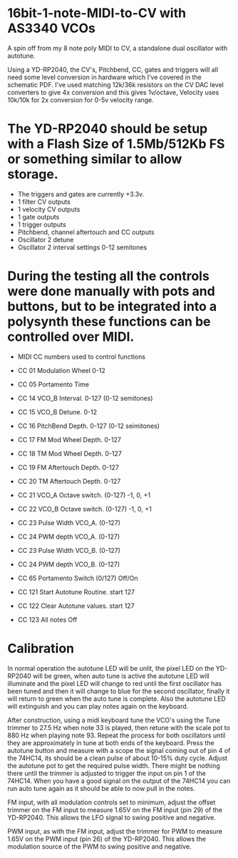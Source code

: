 # 16bit-1-note-MIDI-to-CV with AS3340 VCOs

A spin off from my 8 note poly MIDI to CV, a standalone dual oscillator with autotune.

Using a YD-RP2040, the CV's, Pitchbend, CC, gates and triggers will all need some level conversion in hardware which I've covered in the schematic PDF. I've used matching 12k/36k resistors on the CV DAC level converters to give 4x conversion and this gives 1v/octave, Velocity uses 10k/10k for 2x conversion for 0-5v velocity range.

# The YD-RP2040 should be setup with a Flash Size of 1.5Mb/512Kb FS or something similar to allow storage.

* The triggers and gates are currently +3.3v.
* 1 filter CV outputs
* 1 velocity CV outputs
* 1 gate outputs
* 1 trigger outputs
* Pitchbend, channel aftertouch and CC outputs
* Oscillator 2 detune 
* Oscillator 2 interval settings 0-12 semitones 

# During the testing all the controls were done manually with pots and buttons, but to be integrated into a polysynth these functions can be controlled over MIDI.

* MIDI CC numbers used to control functions

* CC 01  Modulation Wheel 0-12
* CC 05  Portamento Time
* CC 14  VCO_B Interval. 0-127 (0-12 semitones)
* CC 15  VCO_B Detune. 0-12
* CC 16  PitchBend Depth. 0-127 (0-12 seimitones)
* CC 17  FM Mod Wheel Depth. 0-127
* CC 18  TM Mod Wheel Depth. 0-127
* CC 19  FM Aftertouch Depth. 0-127
* CC 20  TM Aftertouch Depth. 0-127
* CC 21  VCO_A Octave switch. (0-127) -1, 0, +1
* CC 22  VCO_B Octave switch. (0-127) -1, 0, +1
* CC 23  Pulse Width VCO_A. (0-127)
* CC 24  PWM depth VCO_A. (0-127)
* CC 23  Pulse Width VCO_B. (0-127)
* CC 24  PWM depth VCO_B. (0-127) 
* CC 65  Portamento Switch (0/127) Off/On
* CC 121 Start Autotune Routine.  start 127
* CC 122 Clear Autotune values. start 127
* CC 123 All notes Off

# Calibration

In normal operation the autotune LED will be unlit, the pixel LED on the YD-RP2040 will be green, when auto tune is active the autotune LED will illuminate and the pixel LED will change to red until the first oscillator has been tuned and then it will change to blue for the second oscillator, finally it will return to green when the auto tune is complete. Also the autotune LED will extinguish and you can play notes again on the keyboard.

After construction, using a midi keyboard tune the VCO's using the Tune trimmer to 27.5 Hz when note 33 is played, then retune with the scale pot to 880 Hz when playing note 93. Repeat the process for both oscillators until they are approximately in tune at both ends of the keyboard. Press the autotune button and measure with a scope the signal coming out of pin 4 of the 74HC14, its should be a clean pulse of about 10-15% duty cycle. Adjust the autotune pot to get the required pulse width. There might be nothing there until the trimmer is adjusted to trigger the input on pin 1 of the 74HC14. When you have a good signal on the output of the 74HC14 you can run auto tune again as it should be able to now pull in the notes.

FM input, with all modulation controls set to minimum, adjust the offset trimmer on the FM input to measure 1.65V on the FM input (pin 29) of the YD-RP2040. This allows the LFO signal to swing positive and negative.

PWM input, as with the FM input, adjust the trimmer for PWM to measure 1.65V on the PWM input (pin 26) of the YD-RP2040. This allows the modulation source of the PWM to swing positive and negative.
